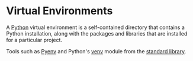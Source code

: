 # Virtual Environments
A [Python](/wiki/python) virtual environment is a self-contained directory that contains a Python installation, along with the packages and libraries that are installed for a particular project. 

Tools such as [Pyenv](/wiki/pyenv) and Python's [venv](/wiki/venv) module from the [standard library](wiki/Python%20Standard%20Library).